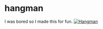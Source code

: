 # hangman
I was bored so I made this for fun.
[![Hangman](https://img.youtube.com/vi/CahzKCJi3DE​)](https://www.youtube.com/watch?v=CahzKCJi3DE​)
